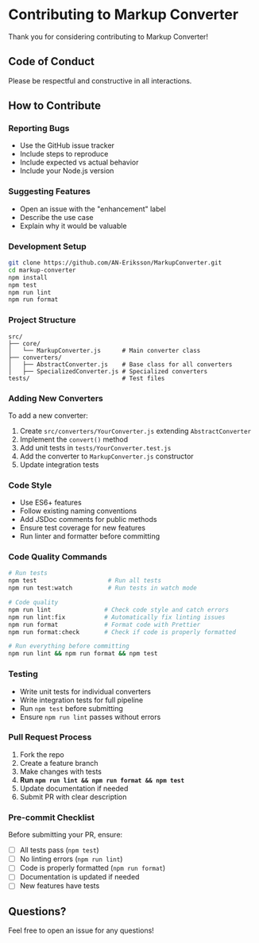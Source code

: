 # Contributing to Markup Converter

Thank you for considering contributing to Markup Converter! 

## Code of Conduct

Please be respectful and constructive in all interactions.

## How to Contribute

### Reporting Bugs
- Use the GitHub issue tracker
- Include steps to reproduce
- Include expected vs actual behavior
- Include your Node.js version

### Suggesting Features
- Open an issue with the "enhancement" label
- Describe the use case
- Explain why it would be valuable

### Development Setup

```bash
git clone https://github.com/AN-Eriksson/MarkupConverter.git
cd markup-converter
npm install
npm test
npm run lint
npm run format
```

### Project Structure
```
src/
├── core/
│   └── MarkupConverter.js      # Main converter class
├── converters/
│   ├── AbstractConverter.js    # Base class for all converters
│   ├── SpecializedConverter.js # Specialized converters
tests/                          # Test files
```

### Adding New Converters
To add a new converter:

1. Create `src/converters/YourConverter.js` extending `AbstractConverter`
2. Implement the `convert()` method
3. Add unit tests in `tests/YourConverter.test.js`
4. Add the converter to `MarkupConverter.js` constructor
5. Update integration tests

### Code Style
- Use ES6+ features
- Follow existing naming conventions
- Add JSDoc comments for public methods
- Ensure test coverage for new features
- Run linter and formatter before committing

### Code Quality Commands

```bash
# Run tests
npm test                    # Run all tests
npm run test:watch          # Run tests in watch mode

# Code quality
npm run lint               # Check code style and catch errors
npm run lint:fix           # Automatically fix linting issues
npm run format             # Format code with Prettier
npm run format:check       # Check if code is properly formatted

# Run everything before committing
npm run lint && npm run format && npm test
```

### Testing
- Write unit tests for individual converters
- Write integration tests for full pipeline
- Run `npm test` before submitting
- Ensure `npm run lint` passes without errors

### Pull Request Process
1. Fork the repo
2. Create a feature branch
3. Make changes with tests
4. **Run `npm run lint && npm run format && npm test`**
5. Update documentation if needed
6. Submit PR with clear description

### Pre-commit Checklist
Before submitting your PR, ensure:
- [ ] All tests pass (`npm test`)
- [ ] No linting errors (`npm run lint`)
- [ ] Code is properly formatted (`npm run format`)
- [ ] Documentation is updated if needed
- [ ] New features have tests

## Questions?

Feel free to open an issue for any questions!